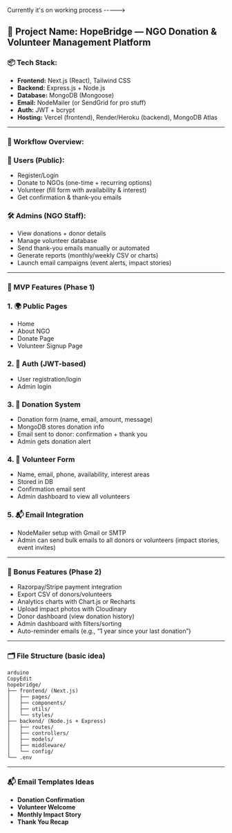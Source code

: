 Currently it's on working process ----->

## 🌱 Project Name: **HopeBridge** — NGO Donation & Volunteer Management Platform


### 📦 Tech Stack:

- **Frontend:** Next.js (React), Tailwind CSS
- **Backend:** Express.js + Node.js
- **Database:** MongoDB (Mongoose)
- **Email:** NodeMailer (or SendGrid for pro stuff)
- **Auth:** JWT + bcrypt
- **Hosting:** Vercel (frontend), Render/Heroku (backend), MongoDB Atlas

---

### 🔄 Workflow Overview:

### 🎯 Users (Public):

- Register/Login
- Donate to NGOs (one-time + recurring options)
- Volunteer (fill form with availability & interest)
- Get confirmation & thank-you emails

### 🛠 Admins (NGO Staff):

- View donations + donor details
- Manage volunteer database
- Send thank-you emails manually or automated
- Generate reports (monthly/weekly CSV or charts)
- Launch email campaigns (event alerts, impact stories)

---

### 🧱 MVP Features (Phase 1)

### 1. 🌍 Public Pages

- Home
- About NGO
- Donate Page
- Volunteer Signup Page

### 2. 👤 Auth (JWT-based)

- User registration/login
- Admin login

### 3. 💸 Donation System

- Donation form (name, email, amount, message)
- MongoDB stores donation info
- Email sent to donor: confirmation + thank you
- Admin gets donation alert

### 4. 🙋 Volunteer Form

- Name, email, phone, availability, interest areas
- Stored in DB
- Confirmation email sent
- Admin dashboard to view all volunteers

### 5. 📬 Email Integration

- NodeMailer setup with Gmail or SMTP
- Admin can send bulk emails to all donors or volunteers (impact stories, event invites)

---

### 🧪 Bonus Features (Phase 2)

- Razorpay/Stripe payment integration
- Export CSV of donors/volunteers
- Analytics charts with Chart.js or Recharts
- Upload impact photos with Cloudinary
- Donor dashboard (view donation history)
- Admin dashboard with filters/sorting
- Auto-reminder emails (e.g., “1 year since your last donation”)

---

### 🗂 File Structure (basic idea)

```
arduino
CopyEdit
hopebridge/
├── frontend/ (Next.js)
│   ├── pages/
│   ├── components/
│   ├── utils/
│   └── styles/
├── backend/ (Node.js + Express)
│   ├── routes/
│   ├── controllers/
│   ├── models/
│   ├── middleware/
│   └── config/
└── .env

```

---
### 📬 Email Templates Ideas

- **Donation Confirmation**
- **Volunteer Welcome**
- **Monthly Impact Story**
- **Thank You Recap**
